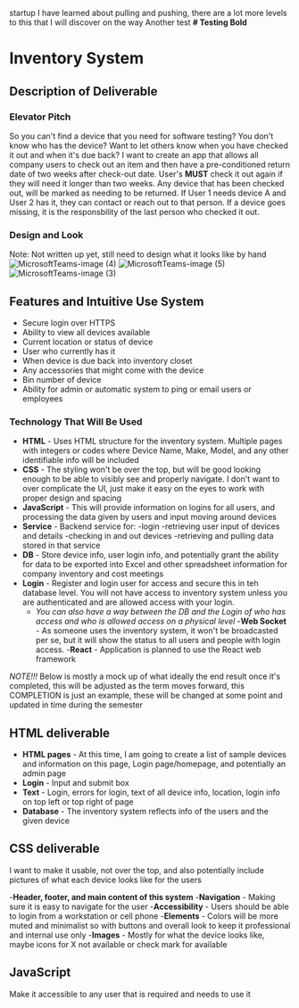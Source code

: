 startup
I have learned about pulling and pushing, there are a lot more levels to this that I will discover on the way
Another test
**# Testing Bold**

# Inventory System

## Description of Deliverable

### Elevator Pitch

So you can't find a device that you need for software testing? You don't know who has the device? Want to let others know when you have checked it out and when it's due back? I want to create an app that allows all company users to check out an item and then have a pre-conditioned return date of two weeks after check-out date. User's **MUST** check it out again if they will need it longer than two weeks. Any device that has been checked out, will be marked as needing to be returned. If User 1 needs device A and User 2 has it, they can contact or reach out to that person. If a device goes missing, it is the responsbility of the last person who checked it out.

### Design and Look

Note: Not written up yet, still need to design what it looks like by hand
![MicrosoftTeams-image (4)](https://github.com/tjolley3/startup/assets/144293311/f8e962fa-b846-46ea-975e-6098b70080b7)
![MicrosoftTeams-image (5)](https://github.com/tjolley3/startup/assets/144293311/208e58e3-0dc6-4f51-8594-50040bedd52c)
![MicrosoftTeams-image (3)](https://github.com/tjolley3/startup/assets/144293311/6460887c-e9a9-41d9-8f1a-c69690d3056f)

## Features and Intuitive Use System

- Secure login over HTTPS
- Ability to view all devices available
- Current location or status of device
- User who currently has it
- When device is due back into inventory closet
- Any accessories that might come with the device
- Bin number of device
- Ability for admin or automatic system to ping or email users or employees

### Technology That Will Be Used

- **HTML** - Uses HTML structure for the inventory system. Multiple pages with integers or codes where Device Name, Make, Model, and any other identifiable info will be included
- **CSS** - The styling won't be over the top, but will be good looking enough to be able to visibly see and properly navigate. I don't want to over complicate the UI, just make it easy on the eyes to work with proper design and spacing
- **JavaScript** - This will provide information on logins for all users, and processing the data given by users and input moving around devices
- **Service** - Backend service for:
    -login
    -retrieving user input of devices and details
    -checking in and out devices
    -retrieving and pulling data stored in that service
- **DB** - Store device info, user login info, and potentially grant the ability for data to be exported into Excel and other spreadsheet information for company inventory and cost meetings
- **Login** - Register and login user for access and secure this in teh database level. You will not have access to inventory system unless you are authenticated and are allowed access with your login.
  - _You can also have a way between the DB and the Login of who has access and who is allowed access on a physical level_
-**Web Socket** - As someone uses the inventory system, it won't be broadcasted per se, but it will show the status to all users and people with login access.
-**React** - Application is planned to use the React web framework


_NOTE!!!_ Below is mostly a mock up of what ideally the end result once it's completed, this will be adjusted as the term moves forward, this COMPLETION is just an example, these will be changed at some point and updated in time during the semester
## HTML deliverable

- **HTML pages** - At this time, I am going to create a list of sample devices and information on this page, Login page/homepage, and potentially an admin page
- **Login** - Input and submit box
- **Text** - Login, errors for login, text of all device info, location, login info on top left or top right of page
- **Database** - The inventory system reflects info of the users and the given device

## CSS deliverable

I want to make it usable, not over the top, and also potentially include pictures of what each device looks like for the users

-**Header, footer, and main content of this system**
-**Navigation** - Making sure it is easy to navigate for the user
-**Accessibility** - Users should be able to login from a workstation or cell phone
-**Elements** - Colors will be more muted and minimalist so with buttons and overall look to keep it professional and internal use only
-**Images** - Mostly for what the device looks like, maybe icons for X not available or check mark for available

## JavaScript 

Make it accessible to any user that is required and needs to use it

